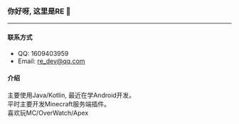 ### 你好呀, 这里是RE 👋
___

#### 联系方式
* QQ: 1609403959
* Email: re_dev@qq.com

#### 介绍
主要使用Java/Kotlin, 最近在学Android开发。   
平时主要开发Minecraft服务端插件。    
喜欢玩MC/OverWatch/Apex
